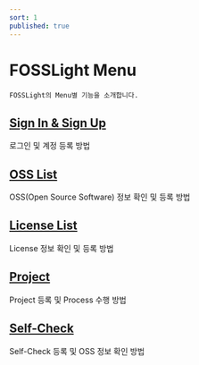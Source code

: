 ```yaml
---
sort: 1
published: true
---
```

# FOSSLight Menu

```note
FOSSLight의 Menu별 기능을 소개합니다.
```
## [Sign In & Sign Up](1_sign.md)
로그인 및 계정 등록 방법

## [OSS List](2_oss.md)
OSS(Open Source Software) 정보 확인 및 등록 방법

## [License List](3_license.md)
License 정보 확인 및 등록 방법

## [Project](4_project.md)
Project 등록 및 Process 수행 방법

## [Self-Check](5_self-check.md)
Self-Check 등록 및 OSS 정보 확인 방법
